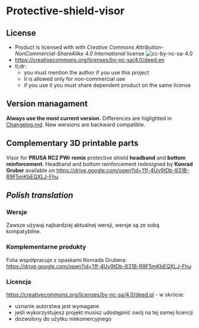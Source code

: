 # Protective-shield-visor

##  License 

* Product is licensed with with *Creative Commons Attribution-NonCommercial-ShareAlike 4.0 International* license
![cc-by-nc-sa-4.0](https://mirrors.creativecommons.org/presskit/buttons/88x31/png/by-nc-sa.eu.png)
* <https://creativecommons.org/licenses/by-nc-sa/4.0/deed.en>
* tl;dr:
    * you must mention the author if you use this project
    * it is allowed only for non-commercial use
    * if you use it you must share dependent product on the same license

## Version managament

**Always use the most current version.** 
Differences are higlighted in [Changelog.md](https://github.com/grzegorz-p-adamski/Protective-shield-visor/blob/master/Changelog.md). New wersions are backward compatible.

## Complementary 3D printable parts

Visor for **PRUSA RC2 PWr remix** protective shield **headband** and **bottom reinforcement**.
Headband and bottom reinforcement redesigned by **Konrad Gruber** available on
<https://drive.google.com/open?id=11f-4Uv9tDb-831B-R9F5mKbEQXLJ-Fhu>

## *Polish translation* 
### Wersje
Zawsze używaj najbardziej aktualnej wersji, wersje są ze sobą kompatybilne. 
### Komplementarne produkty
Folia współpracuje z opaskami Konrada Grubera: <https://drive.google.com/open?id=11f-4Uv9tDb-831B-R9F5mKbEQXLJ-Fhu>
### Licencja
<https://creativecommons.org/licenses/by-nc-sa/4.0/deed.pl> - w skrócie:
* uznanie autorstwa jest wymagane
* jeśli wykorzystujesz projekt musisz udostępnić swój na tej samej licencji
* dozwolony do użytku niekomercyjnego



